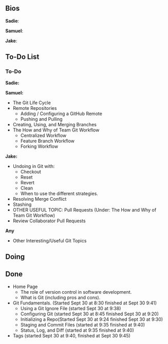 ## Bios
**Sadie**:

**Samuel**:

**Jake**:

## To-Do List
### To-Do
**Sadie:** 
  

  
**Samuel:** 
- The Git Life Cycle
- Remote Repositories
    - Adding / Configuring a GitHub Remote
    - Pushing and Pulling
- Creating, Using, and Merging Branches
- The How and Why of Team Git Workflow
    - Centralized Workflow
    - Feature Branch Workflow
    - Forking Workflow



**Jake:** 
- Undoing in Git with:
    - Checkout
    - Reset
    - Revert
    - Clean 
    - When to use the different strategies.
- Resolving Merge Conflict
- Stashing
- OTHER USEFUL TOPIC: Pull Requests (Under: The How and Why of Team Git Workflow)
- Review Collaborator Pull Requests

**Any**
- Other Interesting/Useful Git Topics

## Doing


## Done
- Home Page
    - The role of version control in software development.
    - What is Git (including pros and cons).
- Git Fundamentals. (Started Sept 30 at 8:30 finished at Sept 30 9:41)
    - Using a Git Ignore File (started Sept 30 at 9:38)
    - Configuring Git (started Sept 30 at 8:45 finished Sept 30 at 9:20)
    - Initializing a Repo(Started Sept 30 at 9:24 finished Sept 30 at 9:30)
    - Staging and Commit Files (started at 9:35 finished at 9:40)
    - Status, Log, and Diff (started at 9:35 finished at 9:40)
- Tags (started Sept 30 at 9:40, finished at Sept 30 9:45)